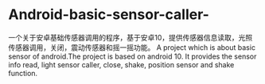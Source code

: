 # Android-basic-sensor-caller-
一个关于安卓基础传感器调用的程序，基于安卓10，提供传感器信息读取，光照传感器调用，关闭，震动传感器和摇一摇功能。 A project which is about basic sensor of android.The project is based on android 10. It provides the sensor info read, light sensor caller, close, shake, position sensor and shake function.
